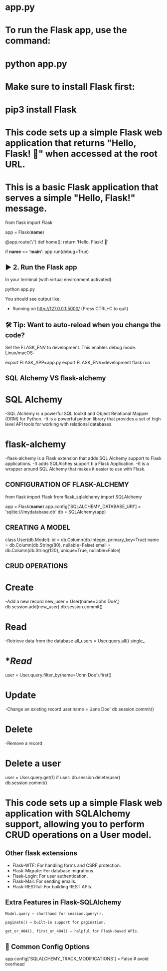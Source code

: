 
# app.py

# To run the Flask app, use the command:
# python app.py
# Make sure to install Flask first:
# pip3 install Flask
# This code sets up a simple Flask web application that returns "Hello, Flask! 🎉" when accessed at the root URL.
# This is a basic Flask application that serves a simple "Hello, Flask!" message.

from flask import Flask

app = Flask(__name__)

@app.route('/')
def home():
    return 'Hello, Flask! 🎉'

if __name__ == '__main__':
    app.run(debug=True)


## ▶️ 2. Run the Flask app

In your terminal (with virtual environment activated):

python app.py

You should see output like:

 * Running on http://127.0.0.1:5000/ (Press CTRL+C to quit)


## 🛠 Tip: Want to auto-reload when you change the code?

Set the FLASK_ENV to development. This enables debug mode.
Linux/macOS:

export FLASK_APP=app.py
export FLASK_ENV=development
flask run


## SQL Alchemy  VS flask-alchemy
# SQL Alchemy
-SQL Alchemy is a powerful SQL toolkit and Object Relational Mapper (ORM) for Python.
-It is a powerful python library that provides a set of high level API tools for working with relational databases.
# flask-alchemy
-flask-alchemy is a Flask extension that adds SQL Alchemy support to Flask applications.
-It adds SQLAlchey support ti a Flask Application.
-It is a wrapper around SQL Alchemy that makes it easier to use with Flask.

## CONFIGURATION OF FLASK-ALCHEMY
from flask import Flask
from flask_sqlalchemy import SQLAlchemy

app = Flask(__name__)
app.config['SQLALCHEMY_DATABASE_URI'] = 'sqlite:///mydatabase.db'
db = SQLAlchemy(app)

## CREATING A MODEL
class User(db.Model):
    id = db.Column(db.Integer, primary_key=True)
    name = db.Column(db.String(80), nullable=False)
    email = db.Column(db.String(120), unique=True, nullable=False)

## CRUD OPERATIONS
# Create
-Add a new record 
new_user = User(name='John Doe',)
db.session.add(new_user)
db.session.commit()

# Read
-Retrieve data from the database
all_users = User.query.all()
single_
# ****Read***
user = User.query.filter_by(name='John Doe').first()

# Update
-Change an existing record
user.name = 'Jane Doe'
db.session.commit()

# Delete
-Remove a record
# Delete a user
user = User.query.get(1)
if user:
db.session.delete(user)
db.session.commit()
# This code sets up a simple Flask web application with SQLAlchemy support, allowing you to perform CRUD operations on a User model.


## Other flask extensions
- Flask-WTF: For handling forms and CSRF protection.
- Flask-Migrate: For database migrations.
- Flask-Login: For user authentication.
- Flask-Mail: For sending emails.
- Flask-RESTful: For building REST APIs.


## Extra Features in Flask-SQLAlchemy

    Model.query – shorthand for session.query().

    paginate() – built-in support for pagination.

    get_or_404(), first_or_404() – helpful for Flask-based APIs.

## 🔹 Common Config Options

app.config['SQLALCHEMY_TRACK_MODIFICATIONS'] = False  # avoid overhead